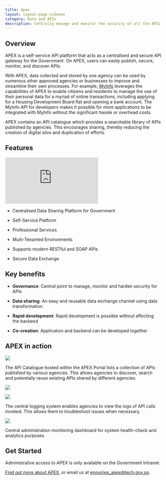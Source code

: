 ```yaml
---
title: Apex
layout: layout-page-sidenav
category: Data and APIs
description: Centrally manage and monitor the security of all the APIs used across agencies
---
```


## Overview

APEX is a self-service API platform that acts as a centralised and secure API gateway for the Government. On APEX, users can easily publish, secure, monitor, and discover APIs.

With APEX, data collected and stored by one agency can be used by numerous other approved agencies or businesses to improve and streamline their own processes. For example, [MyInfo](https://www.developer.gov.sg/technologies/digital-identity/national-digital-identity) leverages the capabilities of APEX to enable citizens and residents to manage the use of their personal data for a myriad of online transactions, including applying for a Housing Development Board flat and opening a bank account. The MyInfo API for developers makes it possible for more applications to be integrated with MyInfo without the significant hassle or overhead costs.

APEX contains an API catalogue which provides a searchable library of APIs published by agencies. This encourages sharing, thereby reducing the creation of digital silos and duplication of efforts.

## Features

<iframe src="https://www.youtube.com/embed/A_moVt-r4OA?showinfo=0" frameborder="0" allow="accelerometer; autoplay; encrypted-media; gyroscope; picture-in-picture" allowfullscreen></iframe>

- Centralised Data Sharing Platform for Government

- Self-Service Platform

- Professional Services

- Multi-Tenanted Environments

- Supports modern RESTful and SOAP APIs

- Secure Data Exchange

## Key benefits

- **Governance**: Central point to manage, monitor and harden security for APIs

- **Data sharing**: An easy and reusable data exchange channel using data transformation

- **Rapid development**: Rapid development is possible without affecting the backend

- **Co-creation**: Application and backend can be developed together

## APEX in action

![](//d3uzjhjcl6zsbz.cloudfront.net/apex_api_catalogue.png)

The API Catalogue hosted within the APEX Portal lists a collection of APIs published by various agencies. This allows agencies to discover, search and potentially reuse existing APIs shared by different agencies.

![](//d3uzjhjcl6zsbz.cloudfront.net/apex_logging_1.png)

![](//d3uzjhjcl6zsbz.cloudfront.net/apex_logging_2.png)

The central logging system enables agencies to view the logs of API calls invoked. This allows them to troubleshoot issues when necessary.

![](//d3uzjhjcl6zsbz.cloudfront.net/apex_admin.png)

Central administration monitoring dashboard for system health-check and analytics purposes.

## Get Started

Administrative access to APEX is only available on the Government Intranet.

[Find out more about APEX](https://www.tech.gov.sg/media/technews/getting-to-know-nectar-and-apex), or email us at enquiries_apex@tech.gov.sg.
